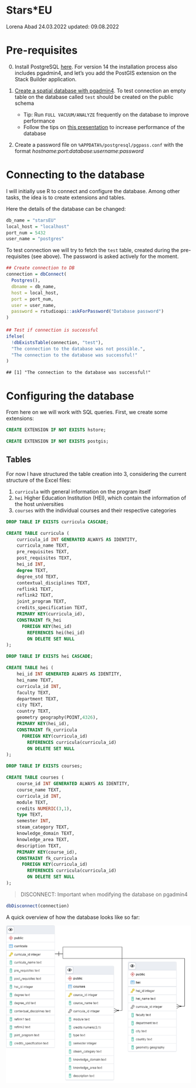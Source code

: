Stars\*EU
================
Lorena Abad
24.03.2022 updated: 09.08.2022

# Pre-requisites

0.  Install PostgreSQL [here](https://www.postgresql.org/download/). For
    version 14 the installation process also includes pgadmin4, and
    let’s you add the PostGIS extension on the Stack Builder
    application.

1.  [Create a spatial database with
    pgadmin4](https://postgis.net/workshops/postgis-intro/creating_db.html).
    To test connection an empty table on the database called `test`
    should be created on the public schema

    -   Tip: Run `FULL VACUUM/ANALYZE` frequently on the database to
        improve performance
    -   Follow the tips on [this
        presentation](https://thebuild.com/presentations/not-your-job.pdf)
        to increase performance of the database

2.  Create a password file on `%APPDATA%/postgresql/pgpass.conf` with
    the format *hostname:port:database:username:password*

# Connecting to the database

I will initially use R to connect and configure the database. Among
other tasks, the idea is to create extensions and tables.

Here the details of the database can be changed:

``` r
db_name = "starsEU"
local_host = "localhost"
port_num = 5432
user_name = "postgres"
```

To test connection we will try to fetch the `test` table, created during
the pre-requisites (see above). The password is asked actively for the
moment.

``` r
## Create connection to DB
connection = dbConnect(
  Postgres(), 
  dbname = db_name,
  host = local_host, 
  port = port_num,
  user = user_name, 
  password = rstudioapi::askForPassword("Database password")
)

## Test if connection is successful
ifelse(
  !dbExistsTable(connection, "test"),
  "The connection to the database was not possible.",
  "The connection to the database was successful!"
)
```

    ## [1] "The connection to the database was successful!"

# Configuring the database

From here on we will work with SQL queries. First, we create some
extensions:

``` sql
CREATE EXTENSION IF NOT EXISTS hstore;
```

``` sql
CREATE EXTENSION IF NOT EXISTS postgis;
```

## Tables

For now I have structured the table creation into 3, considering the
current structure of the Excel files:

1.  `curricula` with general information on the program itself
2.  `hei` Higher Education Institution (HEI), which contain the
    information of the host universities
3.  `courses` with the individual courses and their respective
    categories

``` sql
DROP TABLE IF EXISTS curricula CASCADE;
```

``` sql
CREATE TABLE curricula (
    curricula_id INT GENERATED ALWAYS AS IDENTITY,
    curricula_name TEXT,
    pre_requisites TEXT,
    post_requisites TEXT,
    hei_id INT,
    degree TEXT,
    degree_std TEXT,
    contextual_disciplines TEXT,
    reflink1 TEXT,
    reflink2 TEXT,
    joint_program TEXT,
    credits_specification TEXT,
    PRIMARY KEY(curricula_id),
    CONSTRAINT fk_hei
      FOREIGN KEY(hei_id)
        REFERENCES hei(hei_id)
        ON DELETE SET NULL
);
```

``` sql
DROP TABLE IF EXISTS hei CASCADE;
```

``` sql
CREATE TABLE hei (
    hei_id INT GENERATED ALWAYS AS IDENTITY,
    hei_name TEXT,
    curricula_id INT,
    faculty TEXT,
    department TEXT,
    city TEXT,
    country TEXT,
    geometry geography(POINT,4326),
    PRIMARY KEY(hei_id),
    CONSTRAINT fk_curricula
      FOREIGN KEY(curricula_id)
        REFERENCES curricula(curricula_id)
        ON DELETE SET NULL
);
```

``` sql
DROP TABLE IF EXISTS courses;
```

``` sql
CREATE TABLE courses (
    course_id INT GENERATED ALWAYS AS IDENTITY,
    course_name TEXT,
    curricula_id INT,
    module TEXT,
    credits NUMERIC(3,1),
    type TEXT,
    semester INT,
    steam_category TEXT,
    knowledge_domain TEXT,
    knowledge_area TEXT,
    description TEXT,
    PRIMARY KEY(course_id),
    CONSTRAINT fk_curricula
      FOREIGN KEY(curricula_id)
        REFERENCES curricula(curricula_id)
        ON DELETE SET NULL
);
```

> DISCONNECT: Important when modifying the database on pgadmin4

``` r
dbDisconnect(connection)
```

A quick overview of how the database looks like so far:

![](../figs/schema.pgerd.png)
